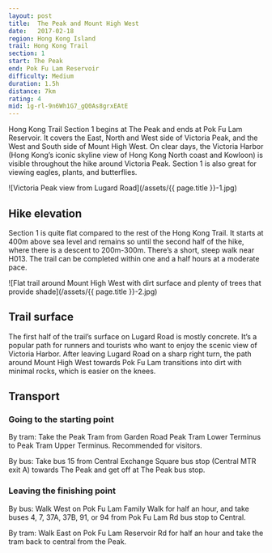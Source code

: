```yaml
---
layout: post
title:  The Peak and Mount High West
date:   2017-02-18
region: Hong Kong Island
trail: Hong Kong Trail
section: 1
start: The Peak
end: Pok Fu Lam Reservoir
difficulty: Medium
duration: 1.5h
distance: 7km
rating: 4
mid: 1g-rl-9n6Wh1G7_gQ0As8grxEAtE
---
```

Hong Kong Trail Section 1 begins at The Peak and ends at Pok Fu Lam Reservoir. It covers the East, North and West side of Victoria Peak, and the West and South side of Mount High West. On clear days, the Victoria Harbor (Hong Kong’s iconic skyline view of Hong Kong North coast and Kowloon) is visible throughout the hike around Victoria Peak. Section 1 is also great for viewing eagles, plants, and butterflies.

![Victoria Peak view from Lugard Road](/assets/{{ page.title }}-1.jpg)

## Hike elevation

Section 1 is quite flat compared to the rest of the Hong Kong Trail. It starts at 400m above sea level and remains so until the second half of the hike, where there is a descent to 200m-300m. There’s a short, steep walk near H013. The trail can be completed within one and a half hours at a moderate pace.

![Flat trail around Mount High West with dirt surface and plenty of trees that provide shade](/assets/{{ page.title }}-2.jpg)

## Trail surface

The first half of the trail’s surface on Lugard Road is mostly concrete. It’s a popular path for runners and tourists who want to enjoy the scenic view of Victoria Harbor. After leaving Lugard Road on a sharp right turn, the path around Mount High West towards Pok Fu Lam transitions into dirt with minimal rocks, which is easier on the knees.

## Transport

### Going to the starting point

By tram: Take the Peak Tram from Garden Road Peak Tram Lower Terminus to Peak Tram Upper Terminus. Recommended for visitors.

By bus: Take bus 15 from Central Exchange Square bus stop (Central MTR exit A) towards The Peak and get off at The Peak bus stop.

### Leaving the finishing point

By bus: Walk West on Pok Fu Lam Family Walk for half an hour, and take buses 4, 7, 37A, 37B, 91, or 94 from Pok Fu Lam Rd bus stop to Central.

By tram: Walk East on Pok Fu Lam Reservoir Rd for half an hour and take the tram back to central from the Peak.
